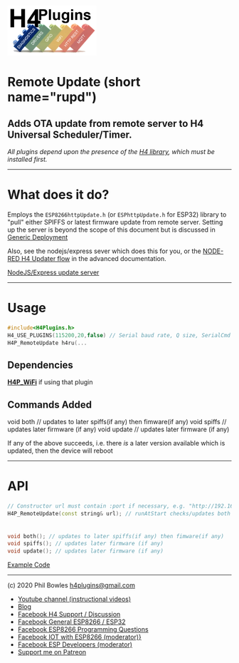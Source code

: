 ![H4P Flyer](/assets/DiagLogo.jpg) 

# Remote Update (short name="rupd")

## Adds OTA update from remote server to H4 Universal Scheduler/Timer.

*All plugins depend upon the presence of the [H4 library](https://github.com/philbowles/H4), which must be installed first.*

---

# What does it do?

Employs the `ESP8266httpUpdate.h` (or `ESPhttpUpdate.h` for ESP32) library to "pull" either SPIFFS or latest firmware update from remote server.
Setting up the server is beyond the scope of this document but is discussed in [Generic Deployment](xtras.md)

Also, see the nodejs/express sever which does this for you, or the [NODE-RED H4 Updater flow](advanced.md) in the advanced documentation.

[NodeJS/Express update server](../examples/H4P_HttpMySQLLogger/mysqlrest/h4.js)

---

# Usage

```cpp
#include<H4Plugins.h>
H4_USE_PLUGINS(115200,20,false) // Serial baud rate, Q size, SerialCmd autostop
H4P_RemoteUpdate h4ru(...
```

## Dependencies

[**H4P_WiFi**](h4wifi.md) if using that plugin

## Commands Added

void both // updates to later spiffs(if any) then fimware(if any)
void spiffs // updates later firmware (if any)
void update // updates later firmware (if any)

If any of the above succeeds, i.e. there *is* a later version available which is updated, then the device will reboot

---

# API

```cpp
// Constructor url must contain :port if necessary, e.g. "http://192.168.1.4:1880/update"
H4P_RemoteUpdate(const string& url); // runAtStart checks/updates both on startup


void both(); // updates to later spiffs(if any) then fimware(if any)
void spiffs(); // updates later firmware (if any)
void update(); // updates later firmware (if any)
```

[Example Code](../examples/H4P_RemoteUpdate/H4P_RemoteUpdate.ino)

---

(c) 2020 Phil Bowles h4plugins@gmail.com

* [Youtube channel (instructional videos)](https://www.youtube.com/channel/UCYi-Ko76_3p9hBUtleZRY6g)
* [Blog](https://8266iot.blogspot.com)
* [Facebook H4  Support / Discussion](https://www.facebook.com/groups/444344099599131/)
* [Facebook General ESP8266 / ESP32](https://www.facebook.com/groups/2125820374390340/)
* [Facebook ESP8266 Programming Questions](https://www.facebook.com/groups/esp8266questions/)
* [Facebook IOT with ESP8266 (moderator)}](https://www.facebook.com/groups/1591467384241011/)
* [Facebook ESP Developers (moderator)](https://www.facebook.com/groups/ESP8266/)
* [Support me on Patreon](https://patreon.com/esparto)

